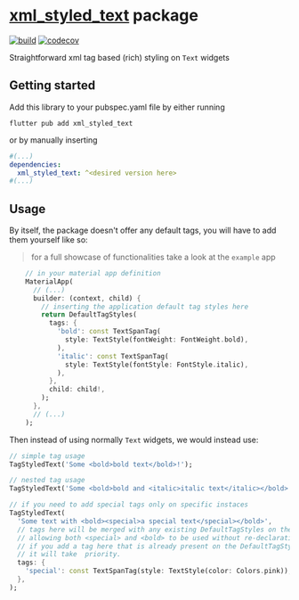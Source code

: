 # [xml_styled_text](https://pub.dev/packages/tag_styled_text) package

[![build](https://github.com/williamhjcho/xml_styled_text/actions/workflows/build.yaml/badge.svg)](https://github.com/williamhjcho/xml_styled_text/actions/workflows/build.yaml) [![codecov](https://codecov.io/gh/williamhjcho/xml_styled_text/graph/badge.svg?token=9E7L28K3AV)](https://codecov.io/gh/williamhjcho/xml_styled_text)

Straightforward xml tag based (rich) styling on `Text` widgets

## Getting started

Add this library to your pubspec.yaml file by either running

`flutter pub add xml_styled_text`

or by manually inserting

```yaml
#(...)
dependencies:
  xml_styled_text: ^<desired version here>
#(...)
```

## Usage

By itself, the package doesn't offer any default tags, you will have to add them
yourself like so:

> for a full showcase of functionalities take a look at the `example` app

```dart
    // in your material app definition
    MaterialApp(
      // (...)
      builder: (context, child) {
        // inserting the application default tag styles here
        return DefaultTagStyles(
          tags: {
            'bold': const TextSpanTag(
              style: TextStyle(fontWeight: FontWeight.bold),
            ),
            'italic': const TextSpanTag(
              style: TextStyle(fontStyle: FontStyle.italic),
            ),
          },
          child: child!,
        );
      },
      // (...)
    );
```

Then instead of using normally `Text` widgets, we would instead use:

```dart
// simple tag usage
TagStyledText('Some <bold>bold text</bold>!');

// nested tag usage
TagStyledText('Some <bold>bold and <italic>italic text</italic></bold>!');

// if you need to add special tags only on specific instaces
TagStyledText(
  'Some text with <bold><special>a special text</special></bold>',
  // tags here will be merged with any existing DefaultTagStyles on the widget tree
  // allowing both <special> and <bold> to be used without re-declaration.
  // if you add a tag here that is already present on the DefaultTagStyles, 
  // it will take  priority.
  tags: {
    'special': const TextSpanTag(style: TextStyle(color: Colors.pink)),
  },
);
```
